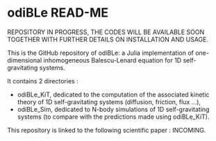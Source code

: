 # odiBLe READ-ME

REPOSITORY IN PROGRESS, THE CODES WILL BE AVAILABLE SOON TOGETHER WITH FURTHER DETAILS ON INSTALLATION AND USAGE.

This is the GitHub repository of odiBLe: a Julia implementation of one-dimensional inhomogeneous Balescu-Lenard equation for 1D self-gravitating systems.

It contains 2 directories : 
  - odiBLe_KiT, dedicated to the computation of the associated kinetic theory of 1D self-gravitating systems (diffusion, friction, flux ...),
  - odiBLe_Sim, dedicated to N-body simulations of 1D self-gravitating systems (to compare with the predictions made using odiBLe_KiT).

This repository is linked to the following scientific paper : INCOMING.
